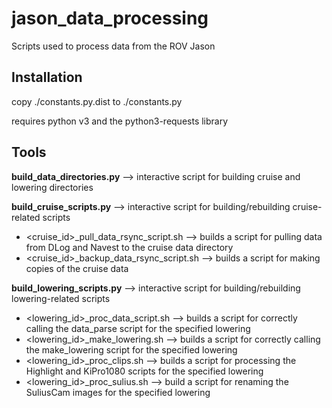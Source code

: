 # jason_data_processing
Scripts used to process data from the ROV Jason

## Installation

copy ./constants.py.dist to ./constants.py

requires python v3 and the python3-requests library

## Tools

**build_data_directories.py** --> interactive script for building cruise and lowering directories

**build_cruise_scripts.py** --> interactive script for building/rebuilding cruise-related scripts
  - <cruise_id>_pull_data_rsync_script.sh --> builds a script for pulling data from DLog and Navest to the cruise data directory
  - <cruise_id>_backup_data_rsync_script.sh --> builds a script for making copies of the cruise data

**build_lowering_scripts.py** --> interactive script for building/rebuilding lowering-related scripts
  - <lowering_id>_proc_data_script.sh --> builds a script for correctly calling the data_parse script for the specified lowering
  - <lowering_id>_make_lowering.sh --> builds a script for correctly calling the make_lowering script for the specified lowering
  - <lowering_id>_proc_clips.sh --> builds a script for processing the Highlight and KiPro1080 scripts for the specified lowering
  - <lowering_id>_proc_sulius.sh --> build a script for renaming the SuliusCam images for the specified lowering
